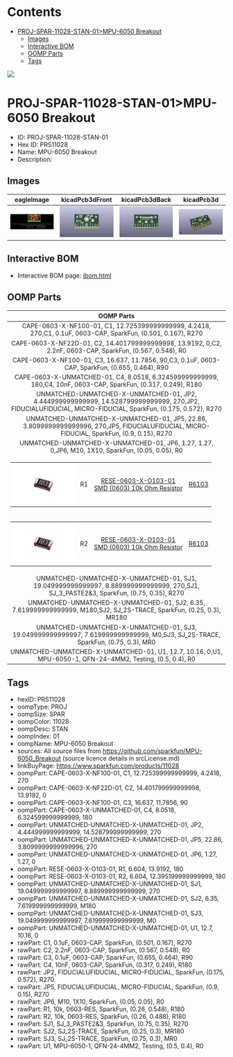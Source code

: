 



Contents
========

* [PROJ-SPAR-11028-STAN-01>MPU-6050 Breakout](#proj-spar-11028-stan-01mpu-6050-breakout)
	* [Images](#images)
	* [Interactive BOM](#interactive-bom)
	* [OOMP Parts](#oomp-parts)
	* [Tags](#tags)
  
![][im]
# PROJ-SPAR-11028-STAN-01>MPU-6050 Breakout

- ID: PROJ-SPAR-11028-STAN-01
- Hex ID: PRS11028
- Name: MPU-6050 Breakout
- Description: 

## Images
  
  

|eagleImage|kicadPcb3dFront|kicadPcb3dBack|kicadPcb3d|
| :---: | :---: | :---: | :---: |
|[![eagleImage](eagleImage_140.png)](eagleImage_600.png)|[![kicadPcb3dFront](kicadPcb3dFront_140.png)](kicadPcb3dFront_600.png)|[![kicadPcb3dBack](kicadPcb3dBack_140.png)](kicadPcb3dBack_600.png)|[![kicadPcb3d](kicadPcb3d_140.png)](kicadPcb3d_600.png)|

## Interactive BOM

- Interactive BOM page: [ibom.html](kicad/bom/ibom.html)

## OOMP Parts
  

|OOMP Parts|
| :---: |
|CAPE-0603-X-NF100-01, C1, 12.725399999999999, 4.2418, 270,C1, 0.1uF, 0603-CAP, SparkFun, (0.501, 0.167), R270|
|CAPE-0603-X-NF22D-01, C2, 14.401799999999998, 13.9192, 0,C2, 2.2nF, 0603-CAP, SparkFun, (0.567, 0.548), R0|
|CAPE-0603-X-NF100-01, C3, 16.637, 11.7856, 90,C3, 0.1uF, 0603-CAP, SparkFun, (0.655, 0.464), R90|
|CAPE-0603-X-UNMATCHED-01, C4, 8.0518, 6.324599999999999, 180,C4, 10nF, 0603-CAP, SparkFun, (0.317, 0.249), R180|
|UNMATCHED-UNMATCHED-X-UNMATCHED-01, JP2, 4.444999999999999, 14.528799999999999, 270,JP2, FIDUCIALUFIDUCIAL, MICRO-FIDUCIAL, SparkFun, (0.175, 0.572), R270|
|UNMATCHED-UNMATCHED-X-UNMATCHED-01, JP5, 22.86, 3.8099999999999996, 270,JP5, FIDUCIALUFIDUCIAL, MICRO-FIDUCIAL, SparkFun, (0.9, 0.15), R270|
|UNMATCHED-UNMATCHED-X-UNMATCHED-01, JP6, 1.27, 1.27, 0,JP6, M10, 1X10, SparkFun, (0.05, 0.05), R0|
|<table><tr><td>![RESE-0603-X-O103-01](https://raw.githubusercontent.com/oomlout/oomlout_OOMP_parts/main/RESE-0603-X-O103-01/image_140.jpg)</td><td> R1</td><td>[RESE-0603-X-O103-01<br>SMD (0603) 10k Ohm Resistor](https://github.com/oomlout/oomlout_OOMP_parts/tree/main/RESE-0603-X-O103-01/)</td><td>[R6103](https://github.com/oomlout/oomlout_OOMP_parts/tree/main/RESE-0603-X-O103-01/)</td></tr></table>|
|<table><tr><td>![RESE-0603-X-O103-01](https://raw.githubusercontent.com/oomlout/oomlout_OOMP_parts/main/RESE-0603-X-O103-01/image_140.jpg)</td><td> R2</td><td>[RESE-0603-X-O103-01<br>SMD (0603) 10k Ohm Resistor](https://github.com/oomlout/oomlout_OOMP_parts/tree/main/RESE-0603-X-O103-01/)</td><td>[R6103](https://github.com/oomlout/oomlout_OOMP_parts/tree/main/RESE-0603-X-O103-01/)</td></tr></table>|
|UNMATCHED-UNMATCHED-X-UNMATCHED-01, SJ1, 19.049999999999997, 8.889999999999999, 270,SJ1, SJ_3_PASTE2&3, SparkFun, (0.75, 0.35), R270|
|UNMATCHED-UNMATCHED-X-UNMATCHED-01, SJ2, 6.35, 7.619999999999999, M180,SJ2, SJ_2S-TRACE, SparkFun, (0.25, 0.3), MR180|
|UNMATCHED-UNMATCHED-X-UNMATCHED-01, SJ3, 19.049999999999997, 7.619999999999999, M0,SJ3, SJ_2S-TRACE, SparkFun, (0.75, 0.3), MR0|
|UNMATCHED-UNMATCHED-X-UNMATCHED-01, U1, 12.7, 10.16, 0,U1, MPU-6050-1, QFN-24-4MM2, Testing, (0.5, 0.4), R0|

## Tags

- hexID: PRS11028
- oompType: PROJ
- oompSize: SPAR
- oompColor: 11028
- oompDesc: STAN
- oompIndex: 01
- oompName: MPU-6050 Breakout
- sources: All source files from https://github.com/sparkfun/MPU-6050_Breakout (source licence details in srcLicense.md)
- linkBuyPage: https://www.sparkfun.com/products/11028
- oompPart: CAPE-0603-X-NF100-01, C1, 12.725399999999999, 4.2418, 270
- oompPart: CAPE-0603-X-NF22D-01, C2, 14.401799999999998, 13.9192, 0
- oompPart: CAPE-0603-X-NF100-01, C3, 16.637, 11.7856, 90
- oompPart: CAPE-0603-X-UNMATCHED-01, C4, 8.0518, 6.324599999999999, 180
- oompPart: UNMATCHED-UNMATCHED-X-UNMATCHED-01, JP2, 4.444999999999999, 14.528799999999999, 270
- oompPart: UNMATCHED-UNMATCHED-X-UNMATCHED-01, JP5, 22.86, 3.8099999999999996, 270
- oompPart: UNMATCHED-UNMATCHED-X-UNMATCHED-01, JP6, 1.27, 1.27, 0
- oompPart: RESE-0603-X-O103-01, R1, 6.604, 13.9192, 180
- oompPart: RESE-0603-X-O103-01, R2, 6.604, 12.395199999999999, 180
- oompPart: UNMATCHED-UNMATCHED-X-UNMATCHED-01, SJ1, 19.049999999999997, 8.889999999999999, 270
- oompPart: UNMATCHED-UNMATCHED-X-UNMATCHED-01, SJ2, 6.35, 7.619999999999999, M180
- oompPart: UNMATCHED-UNMATCHED-X-UNMATCHED-01, SJ3, 19.049999999999997, 7.619999999999999, M0
- oompPart: UNMATCHED-UNMATCHED-X-UNMATCHED-01, U1, 12.7, 10.16, 0
- rawPart: C1, 0.1uF, 0603-CAP, SparkFun, (0.501, 0.167), R270
- rawPart: C2, 2.2nF, 0603-CAP, SparkFun, (0.567, 0.548), R0
- rawPart: C3, 0.1uF, 0603-CAP, SparkFun, (0.655, 0.464), R90
- rawPart: C4, 10nF, 0603-CAP, SparkFun, (0.317, 0.249), R180
- rawPart: JP2, FIDUCIALUFIDUCIAL, MICRO-FIDUCIAL, SparkFun, (0.175, 0.572), R270
- rawPart: JP5, FIDUCIALUFIDUCIAL, MICRO-FIDUCIAL, SparkFun, (0.9, 0.15), R270
- rawPart: JP6, M10, 1X10, SparkFun, (0.05, 0.05), R0
- rawPart: R1, 10k, 0603-RES, SparkFun, (0.26, 0.548), R180
- rawPart: R2, 10k, 0603-RES, SparkFun, (0.26, 0.488), R180
- rawPart: SJ1, SJ_3_PASTE2&3, SparkFun, (0.75, 0.35), R270
- rawPart: SJ2, SJ_2S-TRACE, SparkFun, (0.25, 0.3), MR180
- rawPart: SJ3, SJ_2S-TRACE, SparkFun, (0.75, 0.3), MR0
- rawPart: U1, MPU-6050-1, QFN-24-4MM2, Testing, (0.5, 0.4), R0



[im]: kicadPcb3d_450.png
